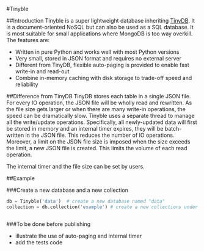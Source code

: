 #Tinyble

##Introduction
Tinyble is a super lightweight database inheriting [TinyDB](https://github.com/msiemens/tinydb). It is a document-oriented NoSQL but can also be used as a SQL database. It is most suitable for small applications where MongoDB is too way overkill.
The features are:

- Written in pure Python and works well with most Python versions
- Very small, stored in JSON format and requires no external server
- Different from TinyDB, flexible auto-paging is provided to enable fast write-in and read-out
- Combine in-memory caching with disk storage to trade-off speed and reliability

##Difference from TinyDB
TinyDB stores each table in a single JSON file. For every IO operation, the JSON file will be wholly read and rewritten. As the file size gets larger or when there are many write-in operations, the speed can be dramatically slow.
Tinyble uses a separate thread to manage all the write/update operations. Specifically, all newly-updated data will first be stored in memory and an internal timer expires, they will be batch-written in the JSON file. This reduces
the number of IO operations. Moreover, a limit on the JSON file size is imposed when the size exceeds the limit, a new JSON file is created. This limits the volume of each read operation.


The internal timer and the file size can be set by users.

##Example

###Create a new database and a new collection 

```Python
db = Tinyble('data')  # create a new database named "data"
collection = db.collection('example') # create a new collections under "data" named "example"


```

```Python

```




###To be done before publishing
- illustrate the use of auto-paging and internal timer
- add the tests code
